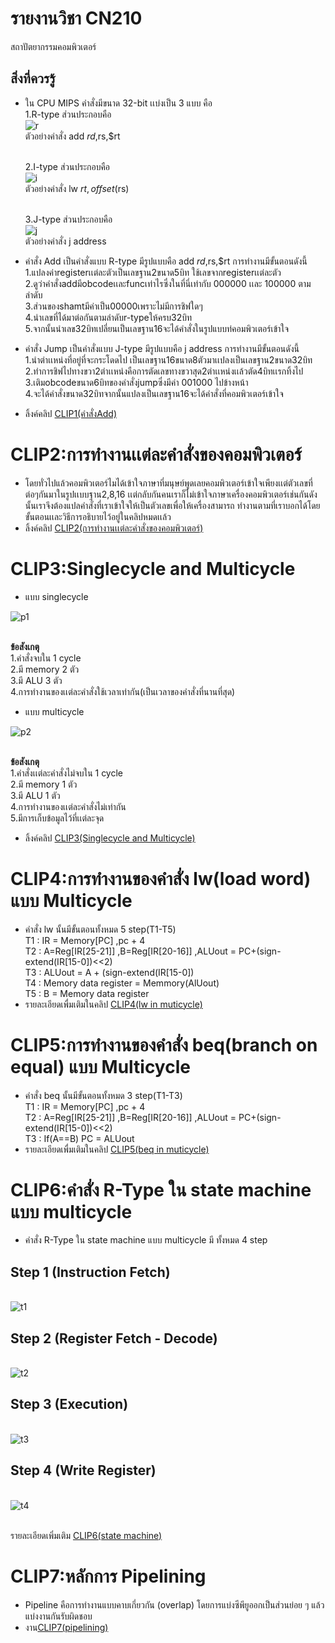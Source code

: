 # รายงานวิชา CN210 
สถาปัตยากรรมคอมพิวเตอร์
## สิ่งที่ควรรู้
- ใน CPU MIPS คำสั่งมีขนาด 32-bit เเบ่งเป็น 3 แบบ คือ
  <br>1.R-type ส่วนประกอบคือ
  <br>![r](https://lh3.googleusercontent.com/O-jKbPnwE1kc319eqSgEFoVvowAM75rzraNyQaQ7EaIifmswtU0miSSe_YQANMKfA5ZifO8e88lj70E_4219Yh8ccGaURF-8zeZlnRlghcCge-9ggKCAaZ1cyCib8kGbBfDCk8eBKJMHDpQunScyiZrxDtICPeP-64NIsLFAlLjJ3cuHBcYlX4-1zqajmuxns6iQSEWgZwdMPEJuV6YhMVdNu9lEQ6bfQUxmX0d4HNkWTrULOGzKxQucL8dxY6qRxOCuJfRKD-OdpARO_V07fZ0u8bKZYW-jux_7DADeKCj7--EFGNthopxSXXtRlbYZktAldO5cyv--15fm0uGYnXdRUFtH2DawpmwExQO7jzNru3XY8NGbcw6Bobs1EnnlWNZfWZLycmqm515MNaCa3LPttWgb4I9pEwypt96rQCpbm38M6Y4diRrO_UMACCnvUtQQxsjDaUdHHEA0cfFFFrSA9yVqSDkPytNSLz0W1X4NLsizerZ_TEkESngz8pLS1gdk-IgwIynlVmjMXK-wqBKegGJ4qaI-ZmqRnpz9ENL7qHCqnRMHrpfE3i9B1AdxmksT5ULYvUNu7pLdnVW_DlTCd20twUwGdIoNg5oLD03_FFu9C--4v4-NpK6gVG9KJEPJTmVT0eOeO66Nr881XYwGRWt6RrIciX2X0U76ROwcPt1vRy6uMZvJFMD7PhPiwJM-dK6LmY4jB1lGy2gdmUxE3bcPwuLiwbu8uaVfihWe_IJl5jfw=w648-h45-no)
  <br>ตัวอย่างคำสั่ง add $rd,$rs,$rt
  
  <br>2.I-type ส่วนประกอบคือ
  <br>![i](https://lh3.googleusercontent.com/VT9A3AAMsq3w8DXFw9cvQto-FkjkCkByaMYusK3HLjk6KHRs9hPBXyT3GQqRJNJYg34mEkUz_FXS2BuuD5eJIIwzW354_jgF8tvR2fGdfE2L4RwxOZVUrPX5RvFA2OYy_xl55S1yPB-pBPicK2MxJ9sNb2acsEX8MmMr_3QKNoBcYrmkQ2e-5q5l0MfSEo1TptKUWbBKe3vigML-_aICTTBRhfMF-R1TMsKIW7VDzVaUiatF_9ttxuRvL6cp4JXKkrTk0GCKvu49XVhs_r0JSnuVozHFlSC4LyvPEswd2uUoJsPbPiA8-baxma5VqI1SFffioqFG1NBqghSdX5BfPgCyeo1QNcUAgcNRWBbgZiCTwblaYvAYmh6TcebqfSBArH0WPJM6jAKB2VwR8v7DA_E4AfpEenR43JDprCy-5kLj0artT_hjRZqUoZVUoMe9x8KqyNX6SoBUr4V7_THw8Wo2vbWQ0VZvhLJU5WHD00-ulSDz_Xa8O_PvF5_thEKZoyGf5f0FHRcCrdbj_t6CY9-AI_AfvOGA7IHgx0OvfF7MLlQp2yfBrk1NzanvTu9pz4s6MNIeyXj9w2g7y_5bYDvLqn4QG5hF36oeApoVhGpfynBLoZKm-EhBxTJBWMfL-GODKk_V2s83gkkyKWI59-jGPGnZqYoz2VJhYy7TVa-K_2VPwhoGnUXYVhlZ7Uyi8UE7oDMhGwRYMA4tUB7pdI_AitOEY9uk_YYOlHDkGwry7ctHsJBV=w506-h44-no)
  <br>ตัวอย่างคำสั่ง lw $rt,offset($rs)

  <br>3.J-type ส่วนประกอบคือ
  <br>![j](https://lh3.googleusercontent.com/kwa3QMC7w8bMvTl4nfnmgbl4pQDYHOdJp1zpslfg1tHNGW4QTk4VKPTRMKLX2c_qnI1oR9XUCOFxlrSK2bot9384Hbuy230Zn-oLU-LcLIB1lbYDOlitMqe1-s6MzO8yhwVymjfbK_0dLaKIGPy_GFHZ-gtf0hZFrhTvSh8VAlQcp0nUN7aLZEHPIQehszscbTh8W_XuQSm7dyq2Ep1Nny0DI6iVyP4m_DLKoe4VEjdbp82Fbmb9DWPrmAT1Ta12VnIP6dE7nljFWK8UX38N5a_wPlr7nm3qlXEKNbW74pgRBnOgssRTca4qIdAjKtnnsxQwWuWXElVVJisAdhis9bbWilPw5KQmxZwhUfGdtLZ5MV04zS58JSQfg5LLxcw8Byjcvf80ACI46ezGjhQ3fZrl0CeLhAW9V_qDxAUY0RNgIJluzChz-jnq5ftZwcDMeaCJm5UQhTPK7BtZdD8YAwTKGS-xcDVDdVz8C8SWinzyn-AZtSwCyzaxFHK8dyeeCCZxLDwn5c9PuMWMwcHfSjau_pzYzA3Hwax02XbnpD09hcz0hv6O3Wm5i66SBjVy_L9SYFAFHVPdf4Ff8OggnkR1oNZtId9tjlmg5ArhVsL5zWkx8W6YjEQyDOIeeeBzFI1gpRP4pWvf7AB1PoedhK43potmiTsKQV-11Zbmjz9ksCyK8_AMEskzLkg=w336-h42-no) 
  <br>ตัวอย่างคำสั่ง j address
  
- คำสั่ง Add เป็นคำสั่งแบบ R-type มีรูปแบบคือ add $rd,$rs,$rt การทำงานมีขั้นตอนดังนี้
  <br>1.แปลงค่าregisterเเต่ละตัวเป็นเลขฐาน2ขนาด5บิท ใช้เลขจากregisterเเต่ละตัว
  <br>2.ดูว่าคำสั่งaddมีobcodeเเละfuncเท่าไรซึ่งในที่นี่เท่ากับ 000000 เเละ 100000 ตามลำดับ
  <br>3.ส่วนของshamtมีค่าเป็น00000เพราะไม่มีการชิฟใดๆ
  <br>4.นำเลขที่ได้มาต่อกันตามลำดับr-typeให้ครบ32บิท
  <br>5.จากนั้นนำเลข32บิทเปลี่ยนเป็นเลขฐาน16จะได้คำสั่งในรูปแบบท่คอมพิวเตอร์เข้าใจ

- คำสั่ง Jump เป็นคำสั่งแบบ J-type มีรูปแบบคือ j address การทำงานมีขั้นตอนดังนี้
  <br>1.นำตำเเหน่งที่อยู่ที่จะกระโดดไป เป็นเลขฐาน16ขนาด8ตัวมาเเปลงเป็นเลขฐาน2ขนาด32บิท
  <br>2.ทำการชิฟไปทางขวา2ตำเเหน่งคือการตัดเลขทางขวาสุด2ตำเเหน่งเเล้วตัด4บิทเเรกทิ้งไป
  <br>3.เติมobcodeขนาด6บิทของคำสั่งjumpซึ่งมีค่า 001000 ไปข้างหน้า
  <br>4.จะได้คำสั่งขนาด32บิทจากนั้นแปลงเป็นเลขฐาน16จะได้คำสั่งที่คอมพิวเตอร์เข้าใจ
  
- ลิ้งค์คลิป [CLIP1(คำสั่งAdd)](ลิ้ง)


# CLIP2:การทำงานเเต่ละคำสั่งของคอมพิวเตอร์
- โดยทั่วไปแล้วคอมพิวเตอร์ไมได้เข้าใจภาษาที่มนุษย์พูดเลยคอมพิวเตอร์เข้าใจเพียงเเต่ตัวเลขที่ต่อๆกันมาในรูปเเบบฐาน2,8,16
  เเต่กลับกันคนเราก็ไม่เข้าใจภาษาเครื่องคอมพิวเตอร์เช่นกันดังนั้นเราจึงต้องแปลคำสั่งที่เราเข้าใจให้เป็นตัวเลขเพื่อให้เครื่องสามารถ
  ทำงานตามที่เราบอกได้โดยขั้นตอนเเละวิธีการอธิบายไว้อยู่ในคลิปหมดเเล้ว
- ลิ้งค์คลิป [CLIP2(การทำงานเเต่ละคำสั่งของคอมพิวเตอร์)](ลิ้ง)


# CLIP3:Singlecycle and Multicycle

- แบบ singlecycle 

![p1](https://lings2mi.files.wordpress.com/2012/12/figure4-11-mipsdatapathr-lod-beq.gif?w=702&zoom=2)

  <br> **ข้อสังเกตุ**
  <br>1.คำสั่งจบใน 1 cycle
  <br>2.มี memory 2 ตัว
  <br>3.มี ALU 3 ตัว
  <br>4.การทำงานของเเต่ละคำสั่งใช้เวลาเท่ากัน(เป็นเวลาของคำสั่งที่นานที่สุด)
  
- แบบ multicycle
 
![p2](https://camo.githubusercontent.com/3a759f503101d7359e3b9e88a79a64b022814d5a/68747470733a2f2f692e696d6775722e636f6d2f6d5758485770542e706e67)

  <br>**ข้อสังเกตุ**
  <br>1.คำสั่งเเต่ละคำสั่งไม่จบใน 1 cycle
  <br>2.มี memory 1 ตัว
  <br>3.มี ALU 1 ตัว
  <br>4.การทำงานของเเต่ละคำสั่งไม่เท่ากัน
  <br>5.มีการเก็บข้อมูลไว้ที่เเต่ละจุด
  
- ลิ้งค์คลิป [CLIP3(Singlecycle and Multicycle)](ลิ้ง)
  
# CLIP4:การทำงานของคำสั่ง lw(load word) แบบ Multicycle

- คำสั่ง lw นั้นมีขั้นตอนทั้งหมด 5 step(T1-T5)
  <br>T1 : IR = Memory[PC] ,pc + 4 
  <br>T2 : A=Reg[IR[25-21]] ,B=Reg[IR[20-16]] ,ALUout = PC+(sign-extend(IR[15-0])<<2)
  <br>T3 : ALUout = A + (sign-extend(IR[15-0])
  <br>T4 : Memory data register = Memmory(AlUout)
  <br>T5 : B = Memory data register
- รายละเอียดเพื่มเติมในคลิป [CLIP4(lw in muticycle)](ลิ้ง)
  
# CLIP5:การทำงานของคำสั่ง beq(branch on equal) แบบ Multicycle

- คำสั่ง beq นั้นมีขั้นตอนทั้งหมด 3 step(T1-T3)
  <br>T1 : IR = Memory[PC] ,pc + 4 
  <br>T2 : A=Reg[IR[25-21]] ,B=Reg[IR[20-16]] ,ALUout = PC+(sign-extend(IR[15-0])<<2)
  <br>T3 : If(A==B) PC = ALUout 
- รายละเอียดเพื่มเติมในคลิป [CLIP5(beq in muticycle)](ลิ้ง)

# CLIP6:คำสั่ง R-Type ใน state machine แบบ multicycle

- คำสั่ง R-Type ใน state machine แบบ multicycle มี ทั้งหมด 4 step

## Step 1 (Instruction Fetch)

  <br>![t1](https://lh3.googleusercontent.com/8tdB0rREkOOyEEcEGQn7PNAvX8erVN9G1uOiKIrkDGgRPWKfXEVuyJVjwn_8nAMaBq0iiqtoB3ax2kuHJdAM60qBK7KPt5843zDPH0MR9OR8j-27nqz2oE0SnyCeynHa8_czT_p2CgV3Dk5w6BkZlV8INuiNxqw98udcQkyZGgJRt8KlcH9L1TSrX7fJxRh7g4BSH9HOLXHlHsNj5M5S-uBI6o8qEwGmETF90uKf1u2sja4Qq80jXHWctQlGZT2E86SCe5uByWigp_KA7Ki9kOScyrdKczy1z4IXOA-ZGsEzD75Z97jX_FrgOKuGeGxTBqfEh2-3NZ19A1WJpPca5CDYgzQfkN7O_KQozogd7-lGtRIKSMSJzFAcwTucD8UtmsTmnCwKiDGePg3Y2JsOaI62dA9OBV8L4lQcpyI8ghW2x4y2UteZdn5XFec0YHt5ZAKZqkK6jHO_2ID-YfrcBKO-56vmVVLweavlPGLWUCMLXJpTuC6jYo48SuQ_I6deKcuX_PV-GeJc-FmjtLvMYH7ibbP_zhSlIQXgT45D7mM6xZoZIJuWxxJG9JKDvrOemYj1caC3Qbo4PoagqkQ15M3lntpDf2bMaBwTq5Ow9-YOpXmxhbWv7sGkguh_mNA_WkdHUeoQNcp7_PGeLUgJnz9F35qYPPIdzj8uzKsenBuR2IRRWP2eofT4VZDa7r1WSH6GPaoW6GyCqiTednnVzzXbKMb7qlcuMoFe7L2sLTgPaesMBI_z=w954-h675-no)
  
## Step 2 (Register Fetch - Decode)

  <br>![t2](https://lh3.googleusercontent.com/DwmWnajmWdzc3Fia_hxYjUIAd9AyQKCjIXoK1qw0C1SH_DrN1M5Aa00LE2N71wETTewAjegwakkAypGE89G8HtGdBGqXDHfytfVot7L29Y3iUdQr8wzd5qeObPnGjDi8Wyf64cu_7Jq3LbwHwSj-WCVE4CyV5QODQOx0t2G7VM_cRkrO7BbE1W477f-OHK8vRkNClpeB8FfGy6TZjWHJvkcU5wOuAsp4lr328gzbWzLDmWZ4Z3OHcNsKtJGJyrKvKu-7857o7s_VI7if5j8VGgfz-5xjh-SkYj7-rmQHodGRFX7TElb60egaAl6TVPNNEHKwH3DH4elLoNqqinCH5Ns0Dg8ZEmJ9pRNrht5W3wn2IesxWXVlZS3y6I-SyHkOCNj3EEymOR_K5GIb5LrhSawOy2frhXjU4iPudN8-nHeq39Dg9B0EScWRZDrNu7W0yeoQRBr6c1ftfK0EWgWFJ0OfBNj7JQMtEpGrddQjuRTjEPh_lx4iMmxLRylud5GClh-f2OLDsDknN4a5t-gtZudkxU1_V0xS2GMwU-MUOrdiMWRi-pYszEOSAUadh0oUULInlZ_utg_tJl9FUH3-ORR9tyJOjajgTc8LpAN4-E3NoPTKVnuti_M_67WXYN9P31KrEzjy1Z0-8la7R1BQ1aFp5f2gb_rr5pZ-tubQVTSyipW6lRSCqvM9VKYRNVVlo7rb_JH5pUiz6wkAn4yDxW7h_gcUVzYvHyntvht8G-ZjMQF-mHht=w771-h578-no)
  
## Step 3 (Execution)

  <br>![t3](https://lh3.googleusercontent.com/qMS0auswq1YYhOSlPAfJnbrgp1RyCRuhs_PTcfFnXGlEANmliM3k6il9xE7yuOJTzUNS_FcLqfLdaCmFsIHmFTb0b9cjojqUpn02P9X8yWIEmXgkixC6o0GjO38t9dZ-zH7YKKvlVcE7bp1cWQWX7BBAWfyTU4DNBh8-PerquiHvoTmSZqJuuMykeIv8-6gyzeJbOy9JOQTxpbOtB_SgHSkEczvXOJJlBU8GyL9w0d7GOEMtPkFRmaxAXGykQblOhnhknlOZeaJbQLhf_d1js82fLSjfL6JA1lRonOJAif1umHOTi_gVyODEliMxR3lqDJnwy3J2Ieb0ZfdXvbphLb_6cr30ycTMBmmXkHDYt-qBgzKfxE0Q1blVAnstT5wPYm1BO9ImTmiz0OGBhbBFYLeg08VXbb8KcJbz5w4Nuv9ePGxNV9-O46HLwO7HErLVH-EiIEH43d3tUoICEJwfI-eItzoIqpL4do-pY2PKIlm2L7gOczwp8YcrPc3p_ssl_WHS8DOFSQdK4VV7Ufvpi7RfNIV82hq8a1TorKOlBjH66315KJ6CGGqU6YFLUxT1vDix__5-C-EolPQkFJWlREYWrIcLtF5Jr_HFnS_YT98M8UopDpF26u3vrTqspeEzxSnWJ9kC_qRaCxeWRr8_pfJAKr3pK6edZxubYg7RI-4AUnPnTdK_FYBcETk=w942-h665-no)
  
## Step 4 (Write Register)

  <br>![t4](https://lh3.googleusercontent.com/MsGCNeBmATQpM0CdvzNShlgpUbsQILblSVyiALrhNKXJUqQysxFacK_JeDRQyaH-31MAQYFxq_3mPPEZ_5Ycd_XyZiyIBYZU_OnRealZ9R813ahvj3Uo6ep-3-_MzXf2k7jdPe1Lvj9fdJF7C-1vPPR2TPP6gIZe6d11H2r1quQUk3BkcobE9pMghqEtUI3J9tIc6GEIG2SiOCFt9gDi6T_XUJWalBbj4ypY0js58jF4xU40N-dMNEh5wuob9FtWPoLWlPLKxu5T_8SjDLdK3sXdTGnZ8fsFKqnVIponme1bMrxG4v7OsU31CuueMmW7ZJw_IDGoeb5PgSxfqjLVRlWDEJivUPnB28SFijFVB6oR8wUBmfUSMzeTzvPb04Sw86SiHhKn-7K4VBd8J6nlzCYQvDCqRaiUWtFbmt_EFlVT0Q2VVbmliFJaStOJC4Pr0T-usgpJ5pXK_t9Qb1oGFxbMEvzBOjs2Ybw4Pl93ZXCg8zteOctEiCjH3CzIj7t6ZdPt3Vclob8XLFxbdDsVTgsreZjvwMClpHt_CVQbocZheOx5E7kvQS6Zqnit6HEGr_YFsN88qXb9pjkxqgcJK5UF5TALeam03LZzzhxw8J9245nnDEWg11vVxrvHQr0WYCcDnvChEOLQrdizuSDwYeD-Jr6Pd_mP51gIONl13ePsdY_B1F5pd_c7ggnRL52pl6-VAevmpzfN55zmL-bD_cMSe55Ctff5WH_q23Lcw0HYJ99rreuq=w783-h578-no)
  
  <br>รายละเอียดเพิ่มเติม [CLIP6(state machine)](ลิ้ง)
  
# CLIP7:หลักการ Pipelining
- Pipeline คือการทำงานแบบคาบเกี่ยวกัน (overlap) โดยการแบ่งซีพียูออกเป็นส่วนย่อย ๆ แล้วแบ่งงานกันรับผิดชอบ
- งาน[CLIP7(pipelining)](ลิ้ง)
